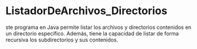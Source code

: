 # ListadorDeArchivos_Directorios
ste programa en Java permite listar los archivos y directorios contenidos en un directorio específico. Además, tiene la capacidad de listar de forma recursiva los subdirectorios y sus contenidos.
